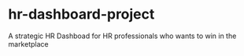 # hr-dashboard-project
A strategic HR Dashboad for HR professionals who wants to win in the marketplace 
